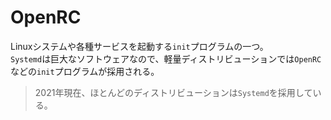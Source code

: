 # OpenRC

Linuxシステムや各種サービスを起動する`init`プログラムの一つ。  
`Systemd`は巨大なソフトウェアなので、軽量ディストリビューションでは`OpenRC`などの`init`プログラムが採用される。

> 2021年現在、ほとんどのディストリビューションは`Systemd`を採用している。
